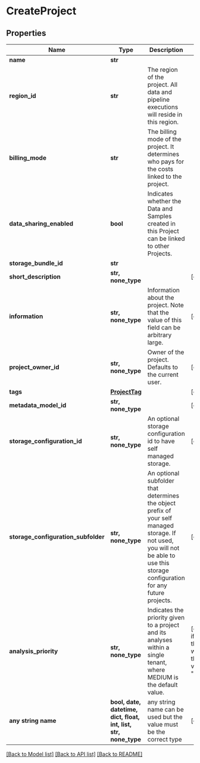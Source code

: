 # CreateProject


## Properties
Name | Type | Description | Notes
------------ | ------------- | ------------- | -------------
**name** | **str** |  | 
**region_id** | **str** | The region of the project. All data and pipeline executions will reside in this region. | 
**billing_mode** | **str** | The billing mode of the project. It determines who pays for the costs linked to the project. | 
**data_sharing_enabled** | **bool** | Indicates whether the Data and Samples created in this Project can be linked to other Projects. | 
**storage_bundle_id** | **str** |  | 
**short_description** | **str, none_type** |  | [optional] 
**information** | **str, none_type** | Information about the project. Note that the value of this field can be arbitrary large. | [optional] 
**project_owner_id** | **str, none_type** | Owner of the project. Defaults to the current user. | [optional] 
**tags** | [**ProjectTag**](ProjectTag.md) |  | [optional] 
**metadata_model_id** | **str, none_type** |  | [optional] 
**storage_configuration_id** | **str, none_type** | An optional storage configuration id to have self managed storage. | [optional] 
**storage_configuration_subfolder** | **str, none_type** | An optional subfolder that determines the object prefix of your self managed storage.  If not used, you will not be able to use this storage configuration for any future projects. | [optional] 
**analysis_priority** | **str, none_type** | Indicates the priority given to a project and its analyses within a single tenant, where MEDIUM is the default value. | [optional]  if omitted the server will use the default value of "MEDIUM"
**any string name** | **bool, date, datetime, dict, float, int, list, str, none_type** | any string name can be used but the value must be the correct type | [optional]

[[Back to Model list]](../README.md#documentation-for-models) [[Back to API list]](../README.md#documentation-for-api-endpoints) [[Back to README]](../README.md)


